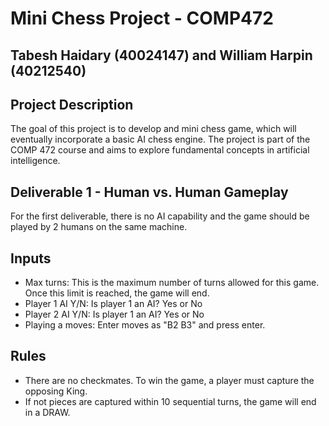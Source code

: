 # Mini Chess Project - COMP472
## Tabesh Haidary (40024147) and William Harpin (40212540)

## Project Description
The goal of this project is to develop and mini chess game, which will eventually incorporate a basic AI chess engine. The project is part of the COMP 472 course and aims to explore fundamental concepts in artificial intelligence.

## Deliverable 1 - Human vs. Human Gameplay
For the first deliverable, there is no AI capability and the game should be played by 2 humans on the same machine.

## Inputs
- Max turns: This is the maximum number of turns allowed for this game. Once this limit is reached, the game will end.
- Player 1 AI Y/N: Is player 1 an AI? Yes or No
- Player 2 AI Y/N: Is player 1 an AI? Yes or No
- Playing a moves: Enter moves as "B2 B3" and press enter.

## Rules
- There are no checkmates. To win the game, a player must capture the opposing King.
- If not pieces are captured within 10 sequential turns, the game will end in a DRAW.
